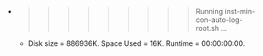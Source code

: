 * >>>>>>>>> Running inst-min-con-auto-log-root.sh ...
  * Disk size = 886936K. Space Used = 16K. Runtime = 00:00:00:00.
